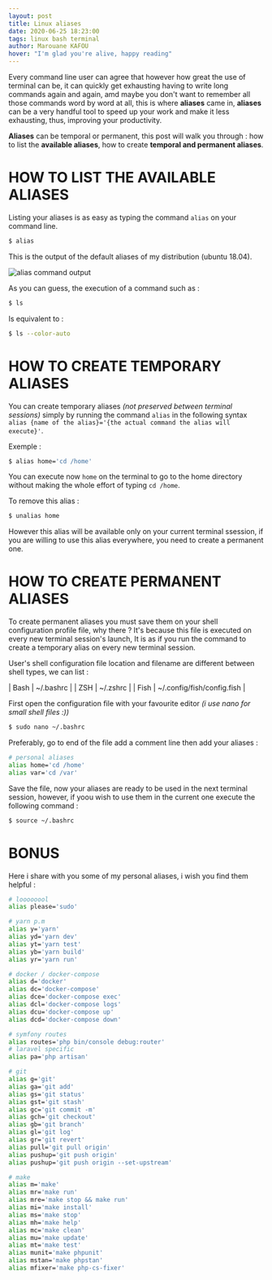 ```yaml
---
layout: post
title: Linux aliases
date: 2020-06-25 18:23:00
tags: linux bash terminal
author: Marouane KAFOU
hover: "I'm glad you're alive, happy reading"
---
```


Every command line user can agree that however how great the use of terminal can be, it can quickly get exhausting having to write long commands again and again, amd maybe you don't want to remember all those commands word by word at all, this is where **aliases** came in, **aliases** can be a very handful tool to speed up your work and make it less exhausting, thus, improving your productivity.

**Aliases** can be temporal or permanent, this post will walk you through : how to list the **available aliases**, how to create **temporal and permanent aliases**.

# HOW TO LIST THE AVAILABLE ALIASES

Listing your aliases is as easy as typing the command `alias` on your command line.
```bash
$ alias
```

This is the output of the default aliases of my distribution (ubuntu 18.04).

![alias command output](../../../../../assets/images/posts/some-useful-aliases-1.png)

As you can guess, the execution of a command such as :

```bash
$ ls
```

Is equivalent to :

```bash
$ ls --color-auto
```

# HOW TO CREATE TEMPORARY ALIASES

You can create temporary aliases _(not preserved between terminal sessions)_ simply by running the command `alias` in the following syntax `alias {name of the alias}='{the actual command the alias will execute}'`.

Exemple :

```bash
$ alias home='cd /home'
```

You can execute now `home` on the terminal to go to the home directory without making the whole effort of typing `cd /home`.

To remove this alias :

```bash
$ unalias home
```

However this alias will be available only on your current terminal ssession, if you are willing to use this alias everywhere, you need to create a permanent one.

# HOW TO CREATE PERMANENT ALIASES

To create permanent aliases you must save them on your shell configuration profile file, why there ? It's because this file is executed on every new terminal session's launch, It is as if you run the command to create a temporary alias on every new terminal session.

User's shell configuration file location and filename are different between shell types, we can list :

| Bash | ~/.bashrc |
| ZSH | ~/.zshrc |
| Fish | ~/.config/fish/config.fish |

First open the configuration file with your favourite editor _(i use nano for small shell files :))_

```bash
$ sudo nano ~/.bashrc
```

Preferably, go to end of the file add a comment line then add your aliases :

```bash
# personal aliases
alias home='cd /home'
alias var='cd /var'
```

Save the file, now your aliases are ready to be used in the next terminal session, however, if yoou wish to use them in the current one execute the following command :

```bash
$ source ~/.bashrc
```

# BONUS

Here i share with you some of my personal aliases, i wish you find them helpful :

```bash
# loooooool
alias please='sudo'

# yarn p.m
alias y='yarn'
alias yd='yarn dev'
alias yt='yarn test'
alias yb='yarn build'
alias yr='yarn run'

# docker / docker-compose
alias d='docker'
alias dc='docker-compose'
alias dce='docker-compose exec'
alias dcl='docker-compose logs'
alias dcu='docker-compose up'
alias dcd='docker-compose down'

# symfony routes
alias routes='php bin/console debug:router'
# laravel specific
alias pa='php artisan'

# git
alias g='git'
alias ga='git add'
alias gs='git status'
alias gst='git stash'
alias gc='git commit -m'
alias gch='git checkout'
alias gb='git branch'
alias gl='git log'
alias gr='git revert'
alias pull='git pull origin'
alias pushup='git push origin'
alias pushup='git push origin --set-upstream'

# make
alias m='make'
alias mr='make run'
alias mre='make stop && make run'
alias mi='make install'
alias ms='make stop'
alias mh='make help'
alias mc='make clean'
alias mu='make update'
alias mt='make test'
alias munit='make phpunit'
alias mstan='make phpstan'
alias mfixer='make php-cs-fixer'
```
